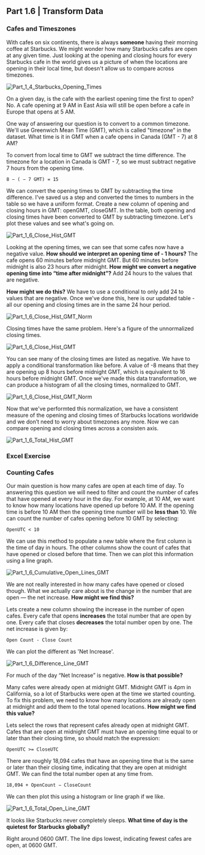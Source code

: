 ## Part 1.6 | Transform Data

### Cafes and Timeszones

With cafes on six continents, there is always **someone** having their morning coffee at Starbucks. We might wonder how many Starbucks cafes are open at any given time. Just looking at the opening and closing hours for every Starbucks cafe in the world gives us a picture of when the locations are opening in their local time, but doesn't allow us to compare across timezones. 

![Part_1_4_Starbucks_Opening_Times](Figures/Part_1_4_Starbucks_Opening_Times.png)

On a given day, is the cafe with the earliest opening time the first to open? No. A cafe opening at 9 AM in East Asia will still be open before a cafe in Europe that opens at 5 AM. 

One way of answering our question is to convert to a common timezone. We'll use Greenwich Mean Time (GMT), which is called "timezone" in the dataset. What time is it in GMT when a cafe opens in Canada (GMT - 7) at 8 AM? 

To convert from local time to GMT we subtract the time difference. The timezone for a location in Canada is GMT - 7, so we must subtract negative 7 hours from the opening time.

```
8 − ( − 7 GMT) = 15
```

We can convert the opening times to GMT by subtracting the time difference. I've saved us a step and converted the times to numbers in the table so we have a uniform format. Create a new column of opening and closing hours in GMT: openGMT, closeGMT. In the table, both opening and closing times have been converted to GMT by subtracting timezone. Let's plot these values and see what's going on. 

![Part_1_6_Close_Hist_GMT](Figures/Part_1_6_Open_Hist_GMT.png)

Looking at the opening times, we can see that some cafes now have a negative value. **How should we interpret an opening time of - 1 hours?** The cafe opens 60 minutes before midnight GMT. But 60 minutes before midnight is also 23 hours after midnight. **How might we convert a negative opening time into “time after midnight”?** Add 24 hours to the values that are negative. 

**How might we do this?** We have to use a conditional to only add 24 to values that are negative. Once we've done this, here is our updated table - all our opening and closing times are in the same 24 hour period.

![Part_1_6_Close_Hist_GMT_Norm](Figures/Part_1_6_Open_Hist_GMT_Norm.png)

Closing times have the same problem. Here's a figure of the unnormalized closing times. 

![Part_1_6_Close_Hist_GMT](Figures/Part_1_6_Close_Hist_GMT.png)

You can see many of the closing times are listed as negative. We have to apply a conditional transformation like before. A value of -8 means that they are opening up 8 hours before midnight GMT, which is equivalent to 16 hours before midnight GMT. Once we've made this data transformation, we can produce a histogram of all the closing times, normalized to GMT. 

![Part_1_6_Close_Hist_GMT_Norm](Figures/Part_1_6_Close_Hist_GMT_Norm.png)

Now that we've performted this normalization, we have a consistent measure of the opening and closing times of Starbucks locations worldwide and we don’t need to worry about timezones any more. Now we can compare opening and closing times across a consisten axis.

![Part_1_6_Total_Hist_GMT](Figures/Part_1_6_Total_Hist_GMT.png)

### Excel Exercise



### Counting Cafes

Our main question is how many cafes are open at each time of day. To answering this question we will need to filter and count the number of cafes that have opened at every hour in the day. For example, at 10 AM, we want to know how many locations have opened up before 10 AM. If the opening time is before 10 AM then the opening time number will be **less than** 10. We can count the number of cafes opening before 10 GMT by selecting:

```
OpenUTC < 10
```

We can use this method to populate a new table where the first column is the time of day in hours. The other columns show the count of cafes that have opened or closed before that time. Then we can plot this information using a line graph.

![Part_1_6_Cumulative_Open_Lines_GMT](Figures/Part_1_6_Cumulative_Open_Lines_GMT.png)

We are not really interested in how many cafes have opened or closed though. What we actually care about is the change in the number that are open — the net increase. **How might we find this?**

Lets create a new column showing the increase in the number of open cafes. Every cafe that opens **increases** the total number that are open by one. Every cafe that closes **decreases** the total number open by one. The net increase is given by:

```
Open Count - Close Count
```

We can plot the different as 'Net Increase'.

![Part_1_6_Difference_Line_GMT](Figures/Part_1_6_Difference_Line_GMT.png)

For much of the day “Net Increase” is negative. **How is that possible?**

Many cafes were already open at midnight GMT. Midnight GMT is 4pm in California, so a lot of Starbucks were open at the time we started counting. To fix this problem, we need to know how many locations are already open at midnight and add them to the total opened locations. **How might we find this value?**

Lets select the rows that represent cafes already open at midnight GMT. Cafes that are open at midnight GMT must have an opening time equal to or later than their closing time, so should match the expression:

```
OpenUTC >= CloseUTC
```

There are roughly 18,094 cafes that have an opening time that is the same or later than their closing time, indicating that they are open at midnight GMT. We can find the total number open at any time from.

```
18,094 + OpenCount − CloseCount
```

We can then plot this using a histogram or line graph if we like.

![Part_1_6_Total_Open_Line_GMT](Figures/Part_1_6_Total_Open_Line_GMT.png)

It looks like Starbucks never completely sleeps. **What time of day is the quietest for Starbucks globally?**

Right around 0600 GMT. The line dips lowest, indicating fewest cafes are open, at 0600 GMT.

